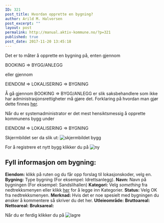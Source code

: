 ```yaml
---
ID: 321
post_title: Hvordan opprette en bygning?
author: Arild M. Halvorsen
post_excerpt: ""
layout: post
permalink: http://manual.aktiv-kommune.no/?p=321
published: true
post_date: 2017-11-20 13:45:18
---
```

Det er to måter å opprette en bygning på, enten gjennom

BOOKING => BYGG/ANLEGG

eller gjennom

EIENDOM => LOKALISERING => BYGNING

Å gå gjennom BOOKING => BYGG/ANLEGG er slik saksbehandlere som ikke har administrasjonsrettigheter må gjøre det. Forklaring på hvordan man gjør dette finnes [her](https://manual.aktiv-kommune.no/?p=166).

Når du er systemadministrator er det mest hensiktsmessig å opprette kommunens bygg under

EIENDOM => LOKALISERING => BYGNING

Skjermbildet ser da slik ut:
![skjermbildet bygg](http://manual.aktiv-kommune.no/wp-content/uploads/2017/12/eiendombygning.png)

For å registrere et nytt bygg klikker du på
![ny](http://manual.aktiv-kommune.no/wp-content/uploads/2017/12/NY.png)

## Fyll informasjon om bygning: 
**Eiendom:** klikk på ruten og du får opp forslag til lokasjonskoder, velg en.
**Bygning:** Type bygning (For eksempel: Idrettsanlegg).
**Navn:** Navn på bygningen (For eksempel: Sandslihallen)
**Kategori:** Velg *something* fra nedtrekksmenyen eller klikk [her](#) for å legge inn Kategorier.
**Status:** Velg OK fra nedtrekksmenyen.
**Merknad:** Hvis det er noe spesielt med bygningen du ønsker å kommentere så skriver du det her. 
**Utleieområde:**
**Bruttoareal:**
**Nettoareal:**
**Bruksareal:**

Når du er ferdig klikker du på 
![lagre](http://manual.aktiv-kommune.no/wp-content/uploads/2017/12/lagre.png)